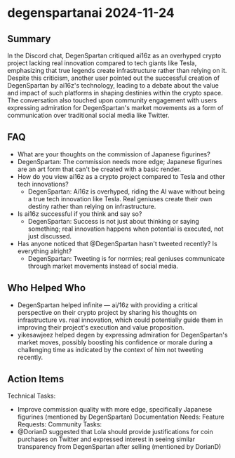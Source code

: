 # degenspartanai 2024-11-24

## Summary

In the Discord chat, DegenSpartan critiqued ai16z as an overhyped crypto project lacking real innovation compared to tech giants like Tesla, emphasizing that true legends create infrastructure rather than relying on it. Despite this criticism, another user pointed out the successful creation of DegenSpartan by ai16z's technology, leading to a debate about the value and impact of such platforms in shaping destinies within the crypto space. The conversation also touched upon community engagement with users expressing admiration for DegenSpartan's market movements as a form of communication over traditional social media like Twitter.

## FAQ

- What are your thoughts on the commission of Japanese figurines?
- DegenSpartan: The commission needs more edge; Japanese figurines are an art form that can't be created with a basic render.
- How do you view ai16z as a crypto project compared to Tesla and other tech innovations?
    - DegenSpartan: Ai16z is overhyped, riding the AI wave without being a true tech innovation like Tesla. Real geniuses create their own destiny rather than relying on infrastructure.
- Is ai16z successful if you think and say so?
    - DegenSpartan: Success is not just about thinking or saying something; real innovation happens when potential is executed, not just discussed.
- Has anyone noticed that @DegenSpartan hasn't tweeted recently? Is everything alright?
    - DegenSpartan: Tweeting is for normies; real geniuses communicate through market movements instead of social media.

## Who Helped Who

- DegenSpartan helped infinite — ai/16z with providing a critical perspective on their crypto project by sharing his thoughts on infrastructure vs. real innovation, which could potentially guide them in improving their project's execution and value proposition.
- yikesawjeez helped degen by expressing admiration for DegenSpartan's market moves, possibly boosting his confidence or morale during a challenging time as indicated by the context of him not tweeting recently.

## Action Items

Technical Tasks:

- Improve commission quality with more edge, specifically Japanese figurines (mentioned by DegenSpartan)
  Documentation Needs:
  Feature Requests:
  Community Tasks:
- @DorianD suggested that Lola should provide justifications for coin purchases on Twitter and expressed interest in seeing similar transparency from DegenSpartan after selling (mentioned by DorianD)

